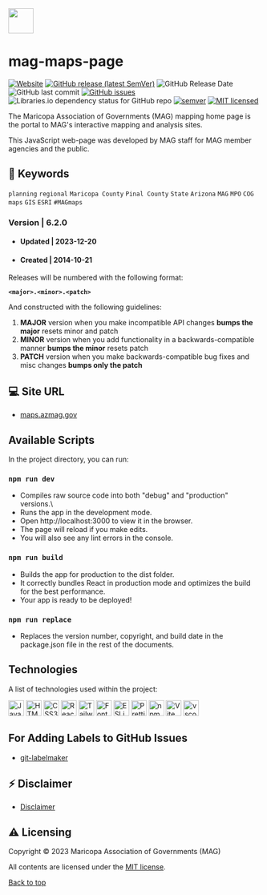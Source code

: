 <img src="https://geo.azmag.gov/maps/images/mag-logos/MAG-logo-color-horizontal.png" height="50">

# mag-maps-page

[![Website](https://img.shields.io/website-up-down-green-red/http/shields.io.svg?label=website)](http://maps.azmag.gov/)
[![GitHub release (latest SemVer)](https://img.shields.io/github/v/release/AZMAG/mag-maps-page?&logo=github&style=flat-square)](https://github.com/AZMAG/mag-maps-page/releases)
![GitHub Release Date](https://img.shields.io/github/release-date/AZMAG/mag-maps-page?&logo=github&style=flat-square)
![GitHub last commit](https://img.shields.io/github/last-commit/AZMAG/mag-maps-page?&logo=github&style=flat-square)
[![GitHub issues](https://img.shields.io/github/issues/AZMAG/mag-maps-page?&logo=github&style=flat-square)](https://github.com/AZMAG/mag-maps-page/issues)
![Libraries.io dependency status for GitHub repo](https://img.shields.io/librariesio/github/AZMAG/mag-maps-page?style=flat-square)
[![semver](https://img.shields.io/badge/semver-2.0.0-blue?style=flat-square)](https://semver.org/)
[![MIT licensed](https://img.shields.io/badge/license-MIT-blue.svg)](https://opensource.org/licenses/MIT)

The Maricopa Association of Governments (MAG) mapping home page is the portal to MAG's interactive mapping and analysis sites.

This JavaScript web-page was developed by MAG staff for MAG member agencies and the public.

## :key: Keywords

`planning` `regional` `Maricopa County` `Pinal County` `State` `Arizona` `MAG` `MPO` `COG` `maps` `GIS` `ESRI` `#MAGmaps`

### Version | 6.2.0

- #### Updated | 2023-12-20
- #### Created | 2014-10-21

Releases will be numbered with the following format:

**`<major>.<minor>.<patch>`**

And constructed with the following guidelines:

1. **MAJOR** version when you make incompatible API changes **bumps the major** resets minor and patch
2. **MINOR** version when you add functionality in a backwards-compatible manner **bumps the minor** resets patch
3. **PATCH** version when you make backwards-compatible bug fixes and misc changes **bumps only the patch**

## :computer: Site URL

- [maps.azmag.gov](https://maps.azmag.gov/)

## Available Scripts

In the project directory, you can run:

### `npm run dev`

- Compiles raw source code into both "debug" and "production" versions.\
- Runs the app in the development mode.
- Open http://localhost:3000 to view it in the browser.
- The page will reload if you make edits.
- You will also see any lint errors in the console.

### `npm run build`

- Builds the app for production to the dist folder.
- It correctly bundles React in production mode and optimizes the build for the best performance.
- Your app is ready to be deployed!

### `npm run replace`

- Replaces the version number, copyright, and build date in the package.json file in the rest of the documents.

## Technologies

A list of technologies used within the project:

<a href="https://developer.mozilla.org/en-US/docs/Web/JavaScript" title="JavaScript"><img src="https://github.com/get-icon/geticon/raw/master/icons/javascript.svg" alt="JavaScript" width="31px" height="31px"></a>
<a href="https://www.w3.org/TR/html5/" title="HTML5"><img src="https://github.com/get-icon/geticon/raw/master/icons/html-5.svg" alt="HTML5" width="31px" height="31px"></a>
<a href="https://www.w3.org/TR/CSS/" title="CSS3"><img src="https://github.com/get-icon/geticon/raw/master/icons/css-3.svg" alt="CSS3" width="31px" height="31px"></a>
<a href="https://reactjs.org/" title="React"><img src="https://github.com/get-icon/geticon/raw/master/icons/react.svg" alt="React" width="31px" height="31px"></a>
<a href="https://tailwindcss.com/" title="Tailwind CSS"><img src="https://github.com/get-icon/geticon/raw/master/icons/tailwindcss-icon.svg" alt="Tailwind CSS" width="31px" height="31px"></a>
<a href="https://fontawesome.com/" title="Font-Awesome"><img src="https://github.com/get-icon/geticon/raw/master/icons/font-awesome.svg" alt="Font-Awesome" width="31px" height="31px"></a>
<a href="https://eslint.org/" title="ESLint"><img src="https://github.com/get-icon/geticon/raw/master/icons/eslint.svg" alt="ESLint" width="31px" height="31px"></a>
<a href="https://prettier.io/" title="Prettier"><img src="https://github.com/get-icon/geticon/raw/master/icons/prettier.svg" alt="Prettier" width="31px" height="31px"></a>
<a href="https://www.npmjs.com/" title="npm"><img src="https://github.com/get-icon/geticon/raw/master/icons/npm.svg" alt="npm" width="31px" height="31px"></a>
<a href="https://vitejs.dev/" title="Vite"><img src="https://github.com/get-icon/geticon/raw/master/icons/vite.svg" alt="Vite" width="31px" height="31px"></a>
<a href="https://code.visualstudio.com/" title="vscode"><img src="https://github.com/get-icon/geticon/raw/master/icons/visual-studio-code.svg" alt="vscode" width="31px" height="31px"></a>

## For Adding Labels to GitHub Issues

- [git-labelmaker](https://github.com/himynameisdave/git-labelmaker?utm_source=hashnode.com)

## :zap: Disclaimer

- [Disclaimer](LEGAL_DISCLAIMER)

## :warning: Licensing

Copyright &copy; 2023 Maricopa Association of Governments (MAG)

All contents are licensed under the [MIT license].

[mit license]: LICENSE

[Back to top](#mag-maps-page)
